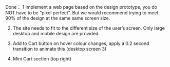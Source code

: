 Done：
1 Implement a web page based on the design prototype, you do NOT have to be “pixel perfect”. But we would recommend trying to meet 90% of the design at the same same screen size.

2. The site needs to fit to the different size of the user’s screen. Only large desktop and mobile design are provided.

 
3. Add to Cart button on hover colour changes, apply a 0.2 second transition to animate this (desktop screen 3)
 
4. Mini Cart section (top right)
